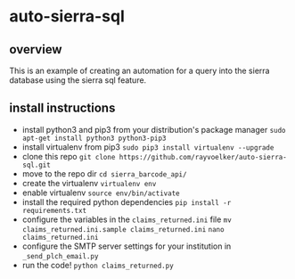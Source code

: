 # auto-sierra-sql

## overview
This is an example of creating an automation for a query into the sierra database using the sierra sql feature.

## install instructions
* install python3 and pip3 from your distribution's package manager ```sudo apt-get install python3 python3-pip3```
* install virtualenv from pip3 ```sudo pip3 install virtualenv --upgrade```
* clone this repo ```git clone https://github.com/rayvoelker/auto-sierra-sql.git```
* move to the repo dir ```cd sierra_barcode_api/```
* create the virtualenv ```virtualenv env```
* enable virtualenv ```source env/bin/activate```
* install the required python dependencies ```pip install -r requirements.txt```
* configure the variables in the ```claims_returned.ini``` file ```mv claims_returned.ini.sample claims_returned.ini``` ```nano claims_returned.ini```
* configure the SMTP server settings for your institution in ```_send_plch_email.py```
* run the code! ```python claims_returned.py```
